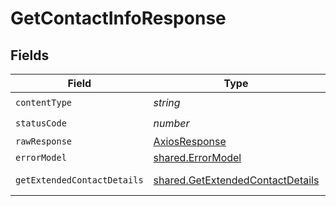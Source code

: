 # GetContactInfoResponse


## Fields

| Field                                                                                | Type                                                                                 | Required                                                                             | Description                                                                          |
| ------------------------------------------------------------------------------------ | ------------------------------------------------------------------------------------ | ------------------------------------------------------------------------------------ | ------------------------------------------------------------------------------------ |
| `contentType`                                                                        | *string*                                                                             | :heavy_check_mark:                                                                   | N/A                                                                                  |
| `statusCode`                                                                         | *number*                                                                             | :heavy_check_mark:                                                                   | N/A                                                                                  |
| `rawResponse`                                                                        | [AxiosResponse](https://axios-http.com/docs/res_schema)                              | :heavy_minus_sign:                                                                   | N/A                                                                                  |
| `errorModel`                                                                         | [shared.ErrorModel](../../models/shared/errormodel.md)                               | :heavy_minus_sign:                                                                   | bad request                                                                          |
| `getExtendedContactDetails`                                                          | [shared.GetExtendedContactDetails](../../models/shared/getextendedcontactdetails.md) | :heavy_minus_sign:                                                                   | Contact informations                                                                 |